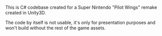 This is C# codebase created for a Super Nintendo "Pilot Wings" remake created in Unity3D.

The code by itself is not usable, it's only for presentation purposes and won't build without the rest of the game assets.
